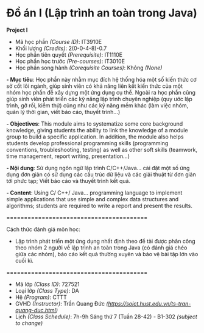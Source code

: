 # Đồ án I (Lập trình an toàn trong Java)
<b>Project I</b>

- Mã học phần <i>(Course ID)</i>: IT3910E
- Khối lượng <i>(Credits)</i>: 2(0-0-4-8)-0.7
- Học phần tiên quyết <i>(Prerequisite)</i>: IT1110E
- Học phần học trước <i>(Pre-courses)</i>: IT3010E
- Học phần song hành <i>(Corequisite Courses)</i>: Không <i>(None)</i>

<b>
- Mục tiêu</b>: Học phần này nhằm mục đích hệ thống hóa một số kiến thức cơ sở cốt lõi ngành, giúp sinh viên có khả năng liên kết kiến thức của một nhóm học phần để xây dựng một ứng dụng cụ thể. Ngoài ra học phần cũng giúp sinh viên phát triển các kỹ năng lập trình chuyên nghiệp (quy ước lập trình, gỡ rối, kiểm thử) cũng như các kỹ năng mềm khác (làm việc nhóm, quản lý thời gian, viết báo cáo, thuyết trình…)

<b><font size=”2”>- Objectives</b>: This module aims to systematize some core background knowledge, giving students the ability to link the knowledge of a module group to build a specific application. In addition, the module also helps students develop professional programming skills (programming conventions, troubleshooting, testing) as well as other soft skills (teamwork, time management, report writing, presentation...)</font>


<b>- Nội dung</b>: Sử dụng ngôn ngữ lập trình C/C++/Java... cài đặt một số ứng dụng đơn giản có sử dụng các cấu trúc dữ liệu và các giải thuật từ đơn giản tới phức tạp; Viết báo cáo và thuyết trình kết quả.

<b>- Content</b>: Using C/ C++/ Java... programming language to implement simple applications that use simple and complex data structures and algorithms; students are required to write a report and present the results.

========================================

Cách thức đánh giá môn học: 

- Lập trình phát triển một ứng dụng nhất định theo đề tài được phân công theo nhóm 2 người về lập trình an toàn trong Java (có đánh giá chéo giữa các nhóm), báo cáo kết quả thường xuyên và bảo vệ bài tập lớn vào cuối kì.

========================================

- Mã lớp <i>(Class ID)</i>: 727521
- Loại lớp <i>(Class Type)</i></i>: DA
- Hệ <i>(Program)</i></i>: CTTT
- GVHD <i>(Instructor)</i>: Trần Quang Đức <i>(https://soict.hust.edu.vn/ts-tran-quang-duc.html)</i>
- Lịch <i>(Class Schedule)</i>: 7h-9h Sáng thứ 7 (Tuần 28-42) - B1-302 <i>(subject to change)</i>
